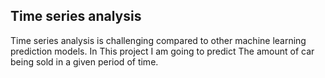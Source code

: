 ## Time series analysis
  Time series analysis is challenging compared to other machine learning prediction models.
  In This project I am going to predict The amount of car being sold in a given period of time.
  
